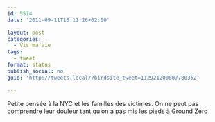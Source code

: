 ```yaml
---
id: 5514
date: '2011-09-11T16:11:26+02:00'

layout: post
categories:
  - Vis ma vie
tags:
  - tweet
format: status
publish_social: no
guid: 'http://tweets.local/?birdsite_tweet=112921200807780352'

---
```


Petite pensée à la NYC et les familles des victimes. On ne peut pas comprendre leur douleur tant qu’on a pas mis les pieds à Ground Zero